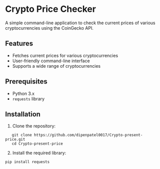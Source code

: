 # Crypto Price Checker

A simple command-line application to check the current prices of various cryptocurrencies using the CoinGecko API.

## Features

- Fetches current prices for various cryptocurrencies
- User-friendly command-line interface
- Supports a wide range of cryptocurrencies

## Prerequisites

- Python 3.x
- `requests` library

## Installation

1. Clone the repository:
```
   git clone https://github.com/dipenpatel0017/Crypto-present-price.git
   cd Crypto-present-price
```
2. Install the required library:
```
pip install requests
``` 
